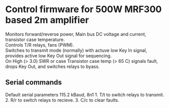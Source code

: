 # Control firmware for 500W MRF300 based 2m amplifier 

Monitors forward/reverse power, Main bus DC voltage and current, transistor case temperature.  
Controls T/R relays, fans (PWM).  
Switches to transmit mode (normally) with actuve low Key In signal, provides active low Key Out signal for sequencing.  
On High (> 3.0) SWR or case Transistor case temp (> 65 C) signals fault, drops Key Out, and switches relays to byass.  

## Serial commands

Default serial parameters 115.2 kBaud, 8n1
    1. T/t to switch relays to transmit.
    2. R/r to switch relays to recieve.
    3. C/c to clear faults.  
